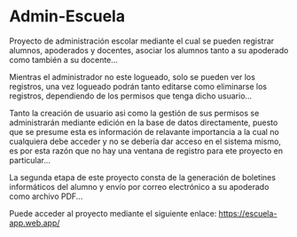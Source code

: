 # Admin-Escuela
Proyecto de administración escolar mediante el cual se pueden registrar alumnos, apoderados y docentes, asociar los alumnos tanto a su apoderado como también a su docente...

Mientras el administrador no este logueado, solo se pueden ver los registros, una vez logueado podrán tanto editarse como eliminarse los registros, dependiendo de los permisos que tenga dicho usuario...

Tanto la creación de usuario asi como la gestión de sus permisos se administrarán mediante edición en la base de datos directamente, puesto que se presume esta es información de relavante importancia a la cual no cualquiera debe acceder y no se debería dar acceso en el sistema mismo, es por esta razón que no hay una ventana de registro para ete proyecto en particular...

La segunda etapa de este proyecto consta de la generación de boletines informáticos del alumno y envío por correo electrónico a su apoderado como archivo PDF...

Puede acceder al proyecto mediante el siguiente enlace: https://escuela-app.web.app/
